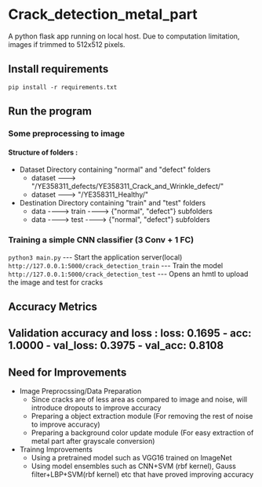 # Crack_detection_metal_part
  A python flask app running on local host. 
  Due to computation limitation, images if trimmed to 512x512 pixels.
## Install requirements
  `pip install -r requirements.txt`

## Run the program
  ### Some preprocessing to image 
  #### Structure of folders : 
  * Dataset Directory containing "normal" and "defect" folders
    * dataset ---> "/YE358311_defects/YE358311_Crack_and_Wrinkle_defect/"
    * dataset ---> "/YE358311_Healthy/"
  * Destination Directory containing "train" and "test" folders 
    * data ----> train ----> {"normal", "defect"} subfolders
    * data ----> test ----> {"normal", "defect"} subfolders
    
  ### Training a simple CNN classifier (3 Conv + 1 FC)
  `python3 main.py` --- Start the application server(local)
  `http://127.0.0.1:5000/crack_detection_train` --- Train the model
  `http://127.0.0.1:5000/crack_detection_test` --- Opens an hmtl to upload the image and test for cracks
  
## Accuracy Metrics 
  ## Validation accuracy and loss : loss: 0.1695 - acc: 1.0000 - val_loss: 0.3975 - val_acc: 0.8108

## Need for Improvements
* Image Preprocssing/Data Preparation
  * Since cracks are of less area as compared to image and noise, will introduce dropouts to improve accuracy
  * Preparing a object extraction module (For removing the rest of noise to improve accuracy)
  * Preparing a background color update module (For easy extraction of metal part after grayscale conversion)
* Trainng Improvements
  * Using a pretrained model such as VGG16 trained on ImageNet
  * Using model ensembles such as CNN+SVM (rbf kernel), Gauss filter+LBP+SVM(rbf kernel) etc that have proved improving accuracy
